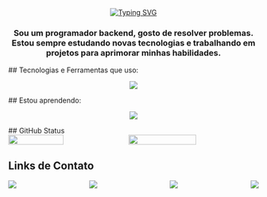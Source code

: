 <div align="center">
<a href="https://git.io/typing-svg"><img src="https://readme-typing-svg.demolab.com?font=Arial&weight=900&size=40&duration=3000&pause=1000&center=true&vCenter=true&width=535&lines=Ol%C3%A1+%F0%9F%91%8B;Meu+nome+%C3%A9+J%C3%BAnior+Barata;Bem+vindo!" alt="Typing SVG" /></a>


<h3>Sou um programador backend, gosto de resolver problemas. Estou sempre estudando novas tecnologias e trabalhando em projetos para aprimorar minhas habilidades.</h3>
</div>
## Tecnologias e Ferramentas que uso:

<p align="center">
      <img src="https://skillicons.dev/icons?i=py,django,androidstudio,git,github,vscode,firebase,supabase,obsidian,blender" />
</p>
## Estou aprendendo:
<p align="center">
      <img src="https://skillicons.dev/icons?i=dotnet,azure" />
</p>
## GitHub Status

<div style="display: flex; justify-content: space-between; align-items: center; width: 100%;">
<img loading="lazy" style="width: 47%; height: auto; object-fit: cover;" src="https://github-readme-stats.vercel.app/api/top-langs/?username=JoJonior&layout=compact&langs_count=7&theme=dracula"/>
<img loading="lazy" style="width: 52%; height: auto; object-fit: cover;" src="https://github-readme-stats.vercel.app/api?username=JoJonior&show_icons=true&theme=dracula&include_all_commits=true&count_private=true"/></div>
 

## Links de Contato

<div style="display: flex; justify-content: space-between; align-items: center; width: 100%;"> <a href="https://www.youtube.com/@DevJonior" target="_blank"><img loading="lazy" src="https://img.shields.io/badge/YouTube-FF0000?style=for-the-badge&logo=youtube&logoColor=white" target="_blank"></a> <a href="https://www.instagram.com/joniorbarata/" target="_blank"><img loading="lazy" src="https://img.shields.io/badge/-Instagram-%23E4405F?style=for-the-badge&logo=instagram&logoColor=white" target="_blank"></a> <a href = "mailto:contato@seu-usuário-aqui"><img loading="lazy" src="https://img.shields.io/badge/Gmail-D14836?style=for-the-badge&logo=gmail&logoColor=white" target="_blank"></a> <a href="https://www.linkedin.com/in/dev-júnior-barata/" target="_blank"><img loading="lazy" src="https://img.shields.io/badge/-LinkedIn-%230077B5?style=for-the-badge&logo=linkedin&logoColor=white" target="_blank"></a> </div> 





